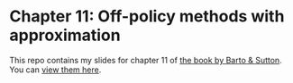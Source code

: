 # Chapter 11: Off-policy methods with approximation
This repo contains my slides for chapter 11 of [the book by Barto & Sutton](http://incompleteideas.net/sutton/book/the-book.html). You can [view them here](https://neriglissar.github.io/reinforcement-learning-ch11).
